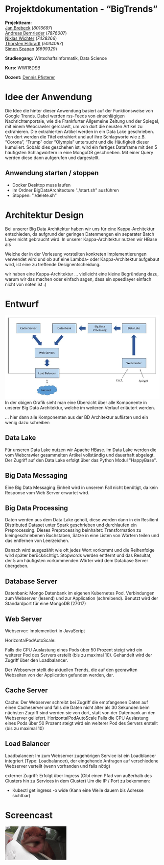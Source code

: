 # Projektdokumentation - “BigTrends”

__Projektteam:__  
[Jan Brebeck](https://github.com/Brebeck-Jan) (_8016697_)  
[Andreas Bernrieder](https://github.com/Phantomias3782) (_7876007_)  
[Niklas Wichter](https://github.com/NWichter) (_7428266_)  
[Thorsten Hilbradt](https://github.com/Thorsten-H) (_5034067_)  
[Simon Scapan](https://github.com/SimonScapan) (_6699329_) 

__Studiengang:__    Wirtschaftsinformatik, Data Science  

__Kurs:__           WWI18DSB  

__Dozent:__         [Dennis Pfisterer](https://github.com/pfisterer) 



# Idee der Anwendung

Die Idee die hinter dieser Anwendung basiert auf der Funktionsweise von Google Trends.
Dabei werden rss-Feeds von einschlägigen Nachrichtenportale, wie die Frankfurter Allgemeine Zeitung und der Spiegel, mit einem Webcrawler gercrawlt, um von dort die neusten Artikel zu extrahieren. Die extrahierten Artikel werden in ein Data Lake geschrieben. Von dort werden die Titel extrahiert und auf ihre Schlagworte wie z.B. “Corona”, “Trump” oder “Olympia” untersucht und die Häufigkeit dieser kumuliert. Sobald dies geschehen ist, wird ein fertiges Dataframe mit den 5 häufigsten Schlagwörtern in eine MongoDB geschrieben. Mit einer Query werden diese dann aufgerufen und dargestellt. 

## Anwendung starten / stoppen
- Docker Desktop muss laufen
- Im Ordner BigDataArchitecture "./start.sh" ausführen
- Stoppen: "./delete.sh"



# Architektur Design

Bei unserer Big Data Architektur haben wir uns für eine Kappa-Architektur entschieden, da aufgrund der geringen Datenmengen ein separater Batch Layer nicht gebraucht wird.
In unserer Kappa-Architektur nutzen wir HBase als 



Welche der in der Vorlesung vorstellten konkreten Implementierungen verwendet wird und ob auf eine Lambda- oder Kappa-Architektur aufgebaut wird, ist eine zu treffende Designentscheidung.

wir haben eine Kappa-Architektur … vielleicht eine kleine Begründung dazu, warum wir das machen oder einfach sagen, dass ein speedlayer einfach nicht von nöten ist :)



# Entwurf

![Uebersicht](Uebersicht.jpg " Übersicht Big Data Architektur ") 
In der obigen Grafik sieht man eine Übersicht über alle Komponente in unserer Big Data Architektur, welche im weiteren Verlauf erläutert werden.


… hier dann alle Komponenten aus der BD Architektur auflisten und ein wenig dazu schreiben

## Data Lake

Für unseren Data Lake nutzen wir Apache HBase. Im Data Lake werden die vom Webcrawler gesammelten Artikel vollständig und dauerhaft abgelegt. Der Zugriff auf den Data Lake erfolgt über das Python Modul "HappyBase". 

## Big Data Messaging
Eine Big Data Messaging Einheit wird in unserem Fall nicht benötigt, da kein Response vom Web Server erwartet wird.

## Big Data Processing
Daten werden aus dem Data Lake geholt, diese werden dann in ein Resilient Distributed Dataset unter Spark geschrieben und durchlaufen ein Preprocessing. Dieses Preprocessing beinhaltet: Transformation zu kleingeschriebenen Buchstaben, Sätze in eine Listen von Wörtern teilen und das entfernen von Leerzeichen.

Danach wird ausgezählt wie oft jedes Wort vorkommt und die Reihenfolge wird später berücksichtigt.
Stopwords werden entfernt und das Resultat, der 5 am häufigsten vorkommenden Wörter wird dem Database Server übergeben.

## Database Server
Datenbank:
Mongo Datenbank im eigenen Kubernetes Pod. Verbindungen zum Webserver (lesend) und zur Application (schreibend). Benutzt wird der Standardport für eine MongoDB (27017)

## Web Server
Webserver: Implementiert in JavaScript

HorizontalPodAutoScale:

Falls die CPU Auslastung eines Pods über 50 Prozent steigt wird ein weiterer Pod des Servers erstellt (bis zu maximal 10). Gehandelt wird der Zugriff über den Loadbalancer.

Der Webserver stellt die aktuellen Trends, die auf den gecrawlten Webseiten von der Application gefunden werden, dar.


## Cache Server
Cache:
Der Webserver schreibt bei Zugriff die empfangenen Daten auf einen Cacheserver und falls die Daten nicht älter als 30 Sekunden beim nächsten Zugriff sind werden sie von dort, statt von der Datenbank an den Webserver geliefert.
HorizontalPodAutoScale
Falls die CPU Auslastung eines Pods über 50 Prozent steigt wird ein weiterer Pod des Servers erstellt (bis zu maximal 10)

## Load Balancer
Loadbalancer:
Im zum Webserver zugehörigen Service ist ein Loadblancer integriert (Type: Loadbalancer), der eingehende Anfragen auf verschiedene Webserver verteilt (wenn vorhanden und falls nötig)

externer Zugriff:
Erfolgt über Ingress (Gibt einen Pfad von außerhalb des Clusters hin zu Services in dem Cluster)
Um die IP / Port zu bekommen:
-	Kubectl get ingress -o wide (Kann eine Weile dauern bis Adresse sichtbar)





# Screencast
[![Screencast BigTrends](screencast.gif)](google.com)
